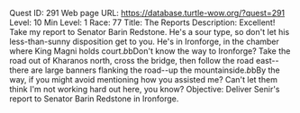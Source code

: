 Quest ID: 291
Web page URL: https://database.turtle-wow.org/?quest=291
Level: 10
Min Level: 1
Race: 77
Title: The Reports
Description: Excellent! Take my report to Senator Barin Redstone. He's a sour type, so don't let his less-than-sunny disposition get to you. He's in Ironforge, in the chamber where King Magni holds court.$b$bDon't know the way to Ironforge? Take the road out of Kharanos north, cross the bridge, then follow the road east--there are large banners flanking the road--up the mountainside.$b$bBy the way, if you might avoid mentioning how you assisted me? Can't let them think I'm not working hard out here, you know?
Objective: Deliver Senir's report to Senator Barin Redstone in Ironforge.
